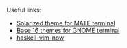 Useful links:

- [Solarized theme for MATE terminal](https://github.com/oz123/solarized-mate-terminal)
- [Base 16 themes for GNOME terminal](https://github.com/chriskempson/base16-gnome-terminal)
- [haskell-vim-now](https://github.com/begriffs/haskell-vim-now)
